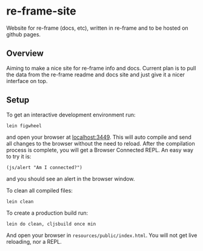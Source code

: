 # re-frame-site
Website for re-frame (docs, etc), written in re-frame and to be hosted on github pages.


## Overview
Aiming to make a nice site for re-frame info and docs. Current plan is to pull the data from the re-frame readme and docs site and just give it a nicer interface on top.

## Setup

To get an interactive development environment run:

    lein figwheel

and open your browser at [localhost:3449](http://localhost:3449/).
This will auto compile and send all changes to the browser without the
need to reload. After the compilation process is complete, you will
get a Browser Connected REPL. An easy way to try it is:

    (js/alert "Am I connected?")

and you should see an alert in the browser window.

To clean all compiled files:

    lein clean

To create a production build run:

    lein do clean, cljsbuild once min

And open your browser in `resources/public/index.html`. You will not
get live reloading, nor a REPL. 
